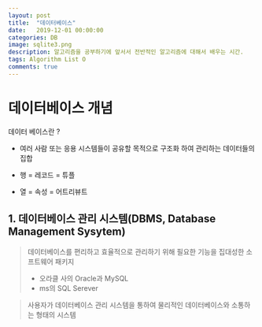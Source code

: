 ```yaml
---
layout: post
title:  "데이터베이스"
date:   2019-12-01 00:00:00
categories: DB
image: sqlite3.png
description: 알고리즘을 공부하기에 앞서서 전반적인 알고리즘에 대해서 배우는 시간.
tags: Algorithm List O 
comments: true
---
```


# 데이터베이스 개념

데이터 베이스란 ?  

- 여러 사람 또는 응용 시스템들이 공유할 목적으로 구조화 하여 관리하는 데이터들의 집합

- 행 = 레코드 = 튜플
- 열 = 속성 = 어트리뷰트 



## 1. 데이터베이스 관리 시스템(DBMS, Database Management Sysytem)

> 데이터베이스를 편리하고 효율적으로 관리하기 위해 필요한 기능을 집대성한 소프트웨어 패키지
>
> - 오라클 사의 Oracle과 MySQL
> - ms의 SQL Serever

> 사용자가 데이터베이스 관리 시스템을 통하여 물리적인 데이터베이스와 소통하는 형태의 시스템


